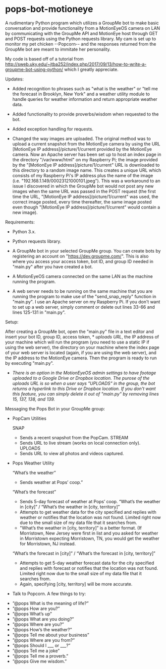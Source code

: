 # pops-bot-motioneye
A rudimentary Python program which utilizes a GroupMe bot to make basic conversation and provide functionality from a MotionEyeOS camera on LAN by communicating with the GroupMe API and MotionEye host through GET and POST requests using the Python requests library. My cam is set up to monitor my pet chicken --Popcorn-- and the responses returned from the GroupMe bot are meant to immitate her personality.

My code is based off of a tutorial from http://sweb.uky.edu/~jtba252/index.php/2017/09/13/how-to-write-a-groupme-bot-using-python/ which I greatly appreciate.

Updates:

  - Added recognition to phrases such as "what is the weather" or "tell me the forecast in Brooklyn, New York" and a weather utility module to handle queries for weather information and return appropriate weather data.
  
  - Added functionality to provide proverbs/wisdom when requested to the bot.
  
  - Added exception handling for requests.
  
  - Changed the way images are uploaded. The original method was to upload a current snapshot from the MotionEye camera by using the URL [MotionEye IP address]/picture/1/current provided by the MotionEye camera. Now an Apache server has been set up to host an index page in the directory "/var/www/html" on my Raspberry Pi; the image provided by the "[MotionEye IP address]/picture/1/current" URL is downloaded to this directory to a random image name. This creates a unique URL which consists of my Raspberry Pi's IP address plus the name of the image (i.e. "192.168.1.149/00023121000101.jpeg"). This was a workaround to an issue I discovered in which the GroupMe bot would not post any new images when the same URL was passed in the POST request (the first time the URL, "[MotionEye IP address]/picture/1/current" was used, the correct image posted, every time thereafter, the same image posted even though "[MotionEye IP address]/picture/1/current" would contain a new image).

Requirements:

  - Python 3.x.
  
  - Python requests library.
  
  - A GroupMe bot in your selected GroupMe group. You can create bots by registering an account on "https://dev.groupme.com/".
    This is also where you access your access token, bot ID, and group ID needed in "main.py" after you have created a bot.
  
  - A MotionEyeOS camera connected on the same LAN as the machine running the program.
  
  - A web server needs to be running on the same machine that you are running the program to make use of the "send_snap_reply" function in "main.py". I use an Apache server on my Raspberry Pi. If you don't want to set up a web server, simply comment or delete out lines 33-66 and lines 125-131 in "main.py".

Setup: 

After creating a GroupMe bot, open the "main.py" file in a text editor and insert your bot ID, group ID, access token,  * *uploads URL*, the IP address of your machine which will run the program (you need to use a static IP if using the web server), the directory on your machine where the index page of your web server is located (again, if you are using the web server), and the IP address to the MotionEye camera. Then the program is ready to run by executing "main.py".

* *There is an option in the MotionEyeOS admin settings to have footage uploaded to a Google Drive or Dropbox location. The purose of the uploads URL is so when a user says "UPLOADS" in the group, the bot returns a hyperlink to this Drive or Dropbox location. If you don't want this feature, you can simply delete it out of "main.py" by removing lines 15, 137, 138, and 139.*
  
Messaging the Pops Bot in your GroupMe group:

  * PopCam Utilities
  
    SNAP
      - Sends a recent snapshot from the PopCam.
    STREAM
      - Sends URL to live stream (works on local connection only).
    UPLOADS
      - Sends URL to view all photos and videos captured.
      
 * Pops Weather Utility
  
    “What’s the weather”
      - Sends weather at Pops’ coop.”

    “What’s the forecast”
      - Sends 5-day forecast of weather at Pops’ coop.
      “What’s the weather in [city]” / “What’s the weather in [city, territory]”
      - Attempts to get weather data for the city specified and replies with weather or notifies that
      the location was not found. Limited right now due to the small size of my data file that it searches
      from.
      - "What’s the weather in [city, territory]” is a better format. (If Morristown, New Jersey were first in
      list and you asked for weather in Morristown expecting Morristown, TN, you would get the weather
      for Morristown, NJ instead.

    “What’s the forecast in [city]” / “What’s the forecast in [city, territory]”
      - Attempts to get 5-day weather forecast data for the city specified and replies with forecast or
      notifies that the location was not found. Limited right now due to the small size of my data file
      that it searches from.
      - Again, specifying [city, territory] will be more accurate.

 * Talk to Popcorn. A few things to try:
  - ”@pops What is the meaning of life?”
  - ”@pops How are you?”
  - ”@pops What’s up”
  - ”@pops What are you doing?”
  - ”@pops Where are you?”
  - ”@pops How’s the weather?”
  - ”@pops Tell me about your business”
  - ”@pops Where are you from?”
  - ”@pops Should I ___ or ___?”
  - ”@pops Tell me a joke”
  - ”@pops Tell me a proverb.”
  - ”@pops Give me wisdom.”
